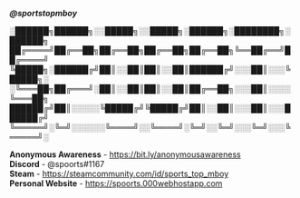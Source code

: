 ***@sportstopmboy***


░██████╗██████╗░░█████╗░░█████╗░██████╗░████████╗░██████╗
██╔════╝██╔══██╗██╔══██╗██╔══██╗██╔══██╗╚══██╔══╝██╔════╝
╚█████╗░██████╔╝██║░░██║██║░░██║██████╔╝░░░██║░░░╚█████╗░
░╚═══██╗██╔═══╝░██║░░██║██║░░██║██╔══██╗░░░██║░░░░╚═══██╗
██████╔╝██║░░░░░╚█████╔╝╚█████╔╝██║░░██║░░░██║░░░██████╔╝
╚═════╝░╚═╝░░░░░░╚════╝░░╚════╝░╚═╝░░╚═╝░░░╚═╝░░░╚═════╝░


**Anonymous Awareness** - https://bit.ly/anonymousawareness                                                        
**Discord** - @spoorts#1167                                                                         
**Steam** - https://steamcommunity.com/id/sports_top_mboy   
**Personal Website** - https://spoorts.000webhostapp.com
